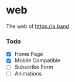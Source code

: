 # web
The web of https://a.band

### Todo
- [x] Home Page
- [x] Mobile Compatible
- [ ] Subscribe Form
- [ ] Animations